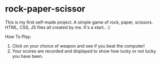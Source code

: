 # rock-paper-scissor
This is my first self-made project. A simple game of rock, paper, scissors. HTML, CSS, JS files all created by me. It's a start.. :)

How To Play:
1. Click on your choice of weapon and see if you beat the computer!
2. Your scores are recorded and displayed to show how lucky or not lucky you have been.
